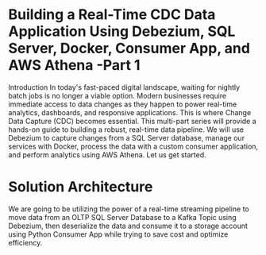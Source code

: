 # Building a Real-Time CDC Data Application Using Debezium, SQL Server, Docker, Consumer App, and AWS Athena -Part 1
Introduction
In today's fast-paced digital landscape, waiting for nightly batch jobs is no longer a viable option. Modern businesses require immediate access to data changes as they happen to power real-time analytics, dashboards, and responsive applications. This is where Change Data Capture (CDC) becomes essential.
This multi-part series will provide a hands-on guide to building a robust, real-time data pipeline. We will use Debezium to capture changes from a SQL Server database, manage our services with Docker, process the data with a custom consumer application, and perform analytics using AWS Athena. Let us get started.


# Solution Architecture
We are going to be utilizing the power of a real-time streaming pipeline to move data from an OLTP SQL Server Database to a Kafka Topic using Debezium, then deserialize the data and consume it to a storage account using Python Consumer App while trying to save cost and optimize efficiency.
